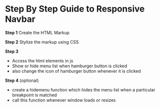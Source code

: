 # Step By Step Guide to Responsive Navbar

**Step 1**
Create the HTML Markup

**Step 2**
Stylize the markup using CSS

**Step 3**

- Access the html elements in js
- Show or hide menu list when hamburger button is clicked
- also change the icon of hamburger button whenever it is clicked

**Step 4** (optional)

- create a hidemenu function which hides the menu list when a particular breakpoint is matched
- call this function whenever window loads or resizes
